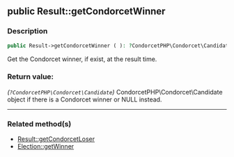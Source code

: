 ## public Result::getCondorcetWinner

### Description    

```php
public Result->getCondorcetWinner ( ): ?CondorcetPHP\Condorcet\Candidate
```

Get the Condorcet winner, if exist, at the result time.
    

### Return value:   

*(```?CondorcetPHP\Condorcet\Candidate```)* CondorcetPHP\Condorcet\Candidate object if there is a Condorcet winner or NULL instead.


---------------------------------------

### Related method(s)      

* [Result::getCondorcetLoser](/Docs/MethodsReferences/Result%20Class/public%20Result--getCondorcetLoser.md)    
* [Election::getWinner](/Docs/MethodsReferences/Election%20Class/public%20Election--getWinner.md)    
